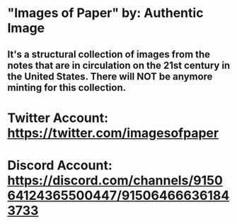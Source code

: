 
# "Images of Paper" by: Authentic Image

## It's a structural collection of images from the notes that are in circulation on the 21st century in the United States. There will NOT be anymore minting for this collection.


# Twitter Account: https://twitter.com/imagesofpaper

# Discord Account: https://discord.com/channels/915064124365500447/915064666361843733
